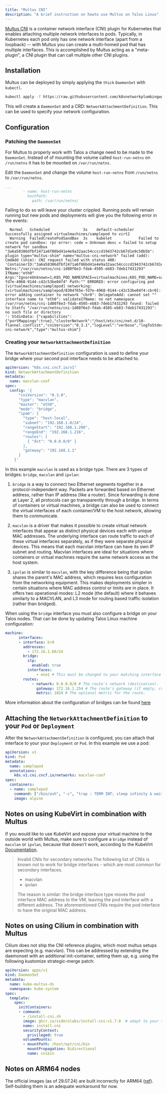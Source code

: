 ```yaml
---
title: "Multus CNI"
description: "A brief instruction on howto use Multus on Talos Linux"
---
```


[Multus CNI](https://github.com/k8snetworkplumbingwg/multus-cni) is a container network interface (CNI) plugin for Kubernetes that enables attaching multiple network interfaces to pods.
Typically, in Kubernetes each pod only has one network interface (apart from a loopback) -- with Multus you can create a multi-homed pod that has multiple interfaces.
This is accomplished by Multus acting as a "meta-plugin", a CNI plugin that can call multiple other CNI plugins.

## Installation

Multus can be deployed by simply applying the `thick` `DaemonSet` with `kubectl`.

```bash
kubectl apply -f https://raw.githubusercontent.com/k8snetworkplumbingwg/multus-cni/master/deployments/multus-daemonset-thick.yml
```

This will create a `DaemonSet` and a CRD: `NetworkAttachmentDefinition`.
This can be used to specify your network configuration.

## Configuration

### Patching the `DaemonSet`

For Multus to properly work with Talos a change need to be made to the `DaemonSet`.
Instead of of mounting the volume called `host-run-netns` on `/run/netns` it has to be mounted on `/var/run/netns`.

Edit the `DaemonSet` and change the volume `host-run-netns` from `/run/netns` to `/var/run/netns`.

```yaml
...
        - name: host-run-netns
          hostPath:
            path: /var/run/netns/
```

Failing to do so will leave your cluster crippled.
Running pods will remain running but new pods and deployments will give you the following error in the events:

```text
  Normal   Scheduled               3s    default-scheduler  Successfully assigned virtualmachines/samplepod to virt2
  Warning  FailedCreatePodSandBox  3s    kubelet            Failed to create pod sandbox: rpc error: code = Unknown desc = failed to setup network for sandbox "3a6a58386dfbf2471a6f86bd41e4e9a32aac54ccccd1943742cb67d1e9c58b5b": plugin type="multus-shim" name="multus-cni-network" failed (add): CmdAdd (shim): CNI request failed with status 400: 'ContainerID:"3a6a58386dfbf2471a6f86bd41e4e9a32aac54ccccd1943742cb67d1e9c58b5b" Netns:"/var/run/netns/cni-1d80f6e3-fdab-4505-eb83-7deb17431293" IfName:"eth0" Args:"IgnoreUnknown=1;K8S_POD_NAMESPACE=virtualmachines;K8S_POD_NAME=samplepod;K8S_POD_INFRA_CONTAINER_ID=3a6a58386dfbf2471a6f86bd41e4e9a32aac54ccccd1943742cb67d1e9c58b5b;K8S_POD_UID=8304765e-fd7e-4968-9144-c42c53be04f4" Path:"" ERRORED: error configuring pod [virtualmachines/samplepod] networking: [virtualmachines/samplepod/8304765e-fd7e-4968-9144-c42c53be04f4:cbr0]: error adding container to network "cbr0": DelegateAdd: cannot set "" interface name to "eth0": validateIfName: no net namespace /var/run/netns/cni-1d80f6e3-fdab-4505-eb83-7deb17431293 found: failed to Statfs "/var/run/netns/cni-1d80f6e3-fdab-4505-eb83-7deb17431293": no such file or directory
': StdinData: {"capabilities":{"portMappings":true},"clusterNetwork":"/host/etc/cni/net.d/10-flannel.conflist","cniVersion":"0.3.1","logLevel":"verbose","logToStderr":true,"name":"multus-cni-network","type":"multus-shim"}
```

### Creating your `NetworkAttachmentDefinition`

The `NetworkAttachmentDefinition` configuration is used to define your bridge where your second pod interface needs to be attached to.

```yaml
apiVersion: "k8s.cni.cncf.io/v1"
kind: NetworkAttachmentDefinition
metadata:
  name: macvlan-conf
spec:
  config: '{
      "cniVersion": "0.3.0",
      "type": "macvlan",
      "master": "eth0",
      "mode": "bridge",
      "ipam": {
        "type": "host-local",
        "subnet": "192.168.1.0/24",
        "rangeStart": "192.168.1.200",
        "rangeEnd": "192.168.1.216",
        "routes": [
          { "dst": "0.0.0.0/0" }
        ],
        "gateway": "192.168.1.1"
      }
    }'
```

In this example `macvlan` is used as a bridge type.
There are 3 types of bridges: `bridge`, `macvlan` and `ipvlan`:

1. `bridge` is a way to connect two Ethernet segments together in a protocol-independent way.
   Packets are forwarded based on Ethernet address, rather than IP address (like a router).
   Since forwarding is done at Layer 2, all protocols can go transparently through a bridge.
   In terms of containers or virtual machines, a bridge can also be used to connect the virtual interfaces of each container/VM to the host network, allowing them to communicate.

2. `macvlan` is a driver that makes it possible to create virtual network interfaces that appear as distinct physical devices each with unique MAC addresses.
  The underlying interface can route traffic to each of these virtual interfaces separately, as if they were separate physical devices.
  This means that each macvlan interface can have its own IP subnet and routing.
  Macvlan interfaces are ideal for situations where containers or virtual machines require the same network access as the host system.

3. `ipvlan` is similar to `macvlan`, with the key difference being that ipvlan shares the parent's MAC address, which requires less configuration from the networking equipment.
   This makes deployments simpler in certain situations where MAC address control or limits are in place.
   It offers two operational modes: L2 mode (the default) where it behaves similarly to a MACVLAN, and L3 mode for routing based traffic isolation (rather than bridged).

When using the `bridge` interface you must also configure a bridge on your Talos nodes.
That can be done by updating Talos Linux machine configuration:

```yaml
machine:
      interfaces:
      - interface: br0
        addresses:
          - 172.16.1.60/24
        bridge:
          stp:
            enabled: true
          interfaces:
              - eno1 # This must be changed to your matching interface name
        routes:
            - network: 0.0.0.0/0 # The route's network (destination).
              gateway: 172.16.1.254 # The route's gateway (if empty, creates link scope route).
              metric: 1024 # The optional metric for the route.
```

More information about the configuration of bridges can be found [here](https://github.com/k8snetworkplumbingwg/multus-cni/tree/master/docs)

## Attaching the `NetworkAttachmentDefinition` to your `Pod` or `Deployment`

After the `NetworkAttachmentDefinition` is configured, you can attach that interface to your your `Deployment` or `Pod`.
In this example we use a pod:

```yaml
apiVersion: v1
kind: Pod
metadata:
  name: samplepod
  annotations:
    k8s.v1.cni.cncf.io/networks: macvlan-conf
spec:
  containers:
  - name: samplepod
    command: ["/bin/ash", "-c", "trap : TERM INT; sleep infinity & wait"]
    image: alpine
```

## Notes on using KubeVirt in combination with Multus

If you would like to use KubeVirt and expose your virtual machine to the outside world with Multus, make sure to configure a `bridge` instead of `macvlan` or `ipvlan`, because that doesn't work, according to the KubeVirt [Documentation](https://kubevirt.io/user-guide/virtual_machines/interfaces_and_networks/#invalid-cnis-for-secondary-networks).

> Invalid CNIs for secondary networks
> The following list of CNIs is known not to work for bridge interfaces - which are most common for secondary interfaces.
>
> * macvlan
> * ipvlan
>
> The reason is similar: the bridge interface type moves the pod interface MAC address to the VM, leaving the pod interface with a different address.
> The aforementioned CNIs require the pod interface to have the original MAC address.

## Notes on using Cilium in combination with Multus

Cilium does not ship the CNI reference plugins, which most multus setups are expecting (e.g. macvlan).
This can be addressed by extending the daemonset with an additional init-container, setting them up, e.g. using the following kustomize strategic-merge patch:

```yaml
apiVersion: apps/v1
kind: DaemonSet
metadata:
  name: kube-multus-ds
  namespace: kube-system
spec:
  template:
    spec:
      initContainers:
      - command:
        - /install-cni.sh
        image: ghcr.io/siderolabs/install-cni:v1.7.0  # adapt to your talos version
        name: install-cni
        securityContext:
          privileged: true
        volumeMounts:
        - mountPath: /host/opt/cni/bin
          mountPropagation: Bidirectional
          name: cnibin
```

## Notes on ARM64 nodes

The official images (as of 29.07.24) are built incorrectly for ARM64 ([ref](https://github.com/k8snetworkplumbingwg/multus-cni/issues/1251)).
Self-building them is an adequate workaround for now.
